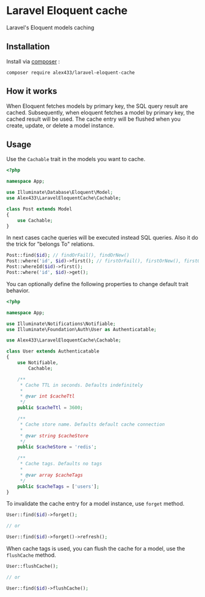 # Laravel Eloquent cache

Laravel's Eloquent models caching

## Installation

Install via [composer](https://getcomposer.org/) :

`composer require alex433/laravel-eloquent-cache`

## How it works

When Eloquent fetches models by primary key, the SQL query result are cached.
Subsequently, when eloquent fetches a model by primary key, the cached result will be used.
The cache entry will be flushed when you create, update, or delete a model instance.
## Usage

Use the `Cachable` trait in the models you want to cache.

```php
<?php

namespace App;

use Illuminate\Database\Eloquent\Model;
use Alex433\LaravelEloquentCache\Cachable;

class Post extends Model
{
    use Cachable;
}

```
In next cases cache queries will be executed instead SQL queries. Also it do the trick for "belongs To" relations.
```php
Post::find($id); // findOrFail(), findOrNew()
Post::where('id', $id)->first(); // firstOrFail(), firstOrNew(), firstOrCreate(), firstOr()
Post::whereId($id)->first();
Post::where('id', $id)->get();
```

You can optionally define the following properties to change default trait behavior.

```php
<?php

namespace App;

use Illuminate\Notifications\Notifiable;
use Illuminate\Foundation\Auth\User as Authenticatable;

use Alex433\LaravelEloquentCache\Cachable;

class User extends Authenticatable
{
    use Notifiable,
        Cachable;

    /**
     * Cache TTL in seconds. Defaults indefinitely
     *
     * @var int $cacheTtl
     */
    public $cacheTtl = 3600;

    /**
     * Cache store name. Defaults default cache connection
     *
     * @var string $cacheStore
     */
    public $cacheStore = 'redis';

    /**
     * Cache tags. Defaults no tags
     *
     * @var array $cacheTags
     */
    public $cacheTags = ['users'];
}
```

To invalidate the cache entry for a model instance, use `forget` method.

```php
User::find($id)->forget();

// or

User::find($id)->forget()->refresh();
```

When cache tags is used, you can flush the cache for a model, use the `flushCache` method.

```php
User::flushCache();

// or

User::find($id)->flushCache();
```
